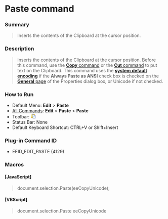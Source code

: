 # Paste command

### Summary

> Inserts the contents of the Clipboard at the cursor position.

### Description

> Inserts the contents of the Clipboard at the cursor position. Before this command, use the
> [**Copy** command](edit_copy) or the
> [**Cut** command](edit_cut) to put text on the Clipboard.
> This command uses the [**system default encoding**](../../glossary/systemdefaultencoding) if the
> **Always Paste as ANSI** check box
> is checked on the [**General** page](../../dlg/properties/general/index) of the Properties dialog box, or Unicode if not checked.

### How to Run

- Default Menu: **Edit** \> **Paste**
- [All Commands](../tools/all_commands): **Edit** \> **Paste**
\> **Paste**
- Toolbar: ![](../../images/paste.gif)
- Status Bar: None
- Default Keyboard Shortcut: CTRL+V or Shift+Insert

### Plug-in Command ID

- EEID\_EDIT\_PASTE (4129)

### Macros

#### \[JavaScript\]

> document.selection.Paste(eeCopyUnicode);

#### \[VBScript\]

> document.selection.Paste eeCopyUnicode